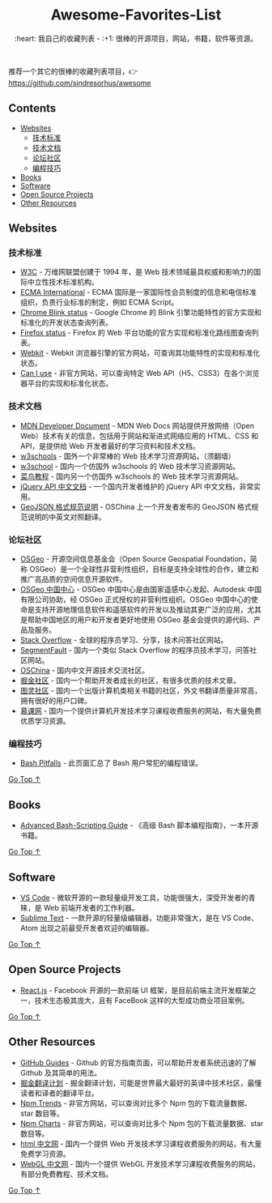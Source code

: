 <div align="center">
  <h1>Awesome-Favorites-List</h1>

  <p>:heart: 我自己的收藏列表 - :+1: 很棒的开源项目，网站，书籍，软件等资源。</p>
</div>

<br />

推荐一个其它的很棒的收藏列表项目，:point_right: https://github.com/sindresorhus/awesome

## Contents

- [Websites](#websites)
  - [技术标准](#技术标准)
  - [技术文档](#技术文档)
  - [论坛社区](#论坛社区)
  - [编程技巧](#编程技巧)
- [Books](#books)
- [Software](#software)
- [Open Source Projects](#open-source-projects)
- [Other Resources](#other-resources)

## Websites

### 技术标准

- [W3C](https://www.w3.org/) - 万维网联盟创建于 1994 年，是 Web 技术领域最具权威和影响力的国际中立性技术标准机构。
- [ECMA International](http://www.ecma-international.org/) - ECMA 国际是一家国际性会员制度的信息和电信标准组织，负责行业标准的制定，例如 ECMA Script。
- [Chrome Blink status](https://www.chromestatus.com/) - Google Chrome 的 Blink 引擎功能特性的官方实现和标准化的开发状态查询列表。
- [Firefox status](https://platform-status.mozilla.org/) - Firefox 的 Web 平台功能的官方实现和标准化路线图查询列表。
- [Webkit](https://webkit.org/) - Webkit 浏览器引擎的官方网站，可查询其功能特性的实现和标准化状态。
- [Can I use](https://caniuse.com/) - 非官方网站，可以查询特定 Web API（H5、CSS3）在各个浏览器平台的实现和标准化状态。

### 技术文档

- [MDN Developer Document](https://developer.mozilla.org/en-US/) - MDN Web Docs 网站提供开放网络（Open Web）技术有关的信息，包括用于网站和渐进式网络应用的 HTML、CSS 和 API，是提供给 Web 开发者最好的学习资料和技术文档。
- [w3schools](https://www.w3schools.com/) - 国外一个非常棒的 Web 技术学习资源网站。（须翻墙）
- [w3school](http://www.w3school.com.cn/) - 国内一个仿国外 w3schools 的 Web 技术学习资源网站。
- [菜鸟教程](http://www.runoob.com/) - 国内另一个仿国外 w3schools 的 Web 技术学习资源网站。
- [jQuery API 中文文档](http://jquery.cuishifeng.cn/) - 一个国内开发者维护的 jQuery API 中文文档，非常实用。
- [GeoJSON 格式规范说明](https://www.oschina.net/translate/geojson-spec?cmp) - OSChina 上一个开发者发布的 GeoJSON 格式规范说明的中英文对照翻译。

### 论坛社区

- [OSGeo](https://www.osgeo.org/) - 开源空间信息基金会（Open Source Geospatial Foundation，简称 OSGeo）是一个全球性非营利性组织，目标是支持全球性的合作，建立和推广高品质的空间信息开源软件。
- [OSGeo 中国中心](https://www.osgeo.cn/) - OSGeo 中国中心是由国家遥感中心发起、Autodesk 中国有限公司协助，经 OSGeo 正式授权的非营利性组织。OSGeo 中国中心的使命是支持开源地理信息软件和遥感软件的开发以及推动其更广泛的应用，尤其是帮助中国地区的用户和开发者更好地使用 OSGeo 基金会提供的源代码、产品及服务。
- [Stack Overflow](https://stackoverflow.com/) - 全球的程序员学习、分享，技术问答社区网站。
- [SegmentFault](https://segmentfault.com/) - 国内一个类似 Stack Overflow 的程序员技术学习，问答社区网站。
- [OSChina](https://www.oschina.net/) - 国内中文开源技术交流社区。
- [掘金社区](https://juejin.im/) - 国内一个帮助开发者成长的社区，有很多优质的技术文章。
- [图灵社区](http://www.ituring.com.cn/) - 国内一个出版计算机类相关书籍的社区，外文书翻译质量非常高，拥有很好的用户口碑。
- [慕课网](https://www.imooc.com/) - 国内一个提供计算机开发技术学习课程收费服务的网站，有大量免费优质学习资源。

### 编程技巧

- [Bash Pitfalls](http://mywiki.wooledge.org/BashPitfalls) - 此页面汇总了 Bash 用户常犯的编程错误。

[Go Top ↑](#awesome-favorites-list)

## Books

- [Advanced Bash-Scripting Guide](http://tldp.org/LDP/abs/html/) - 《高级 Bash 脚本编程指南》，一本开源书籍。

[Go Top ↑](#awesome-favorites-list)

## Software

- [VS Code](https://code.visualstudio.com/) - 微软开源的一款轻量级开发工具，功能很强大，深受开发者的青睐，是 Web 前端开发者的工作利器。
- [Sublime Text](http://www.sublimetext.com/) - 一款开源的轻量级编辑器，功能非常强大，是在 VS Code、Atom 出现之前最受开发者欢迎的编辑器。

[Go Top ↑](#awesome-favorites-list)

## Open Source Projects

- [React.js](https://reactjs.org/) - Facebook 开源的一款前端 UI 框架，是目前前端主流开发框架之一，技术生态极其庞大，且有 FaceBook 这样的大型成功商业项目案例。

[Go Top ↑](#awesome-favorites-list)

## Other Resources

- [GitHub Guides](https://guides.github.com/) - Github 的官方指南页面，可以帮助开发者系统迅速的了解 Github 及其简单的用法。
- [掘金翻译计划](https://github.com/xitu/gold-miner) - 掘金翻译计划，可能是世界最大最好的英译中技术社区，最懂读者和译者的翻译平台。
- [Npm Trends](https://www.npmtrends.com/) - 非官方网站，可以查询对比多个 Npm 包的下载流量数据、star 数目等。
- [Npm Charts](https://npmcharts.com/) - 非官方网站，可以查询对比多个 Npm 包的下载流量数据、star 数目等。
- [html 中文网](https://www.html.cn/) - 国内一个提供 Web 开发技术学习课程收费服务的网站，有大量免费学习资源。
- [WebGL 中文网](http://www.hewebgl.com/) - 国内一个提供 WebGL 开发技术学习课程收费服务的网站，有部分免费教程、技术文档。

[Go Top ↑](#awesome-favorites-list)
